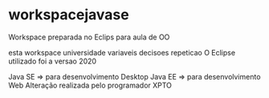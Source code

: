 # workspacejavase
Workspace preparada no Eclips para aula de OO

esta workspace 
universidade
variaveis 
decisoes
repeticao
O Eclipse utilizado foi a versao 2020

Java SE => para desenvolvimento Desktop
Java EE => para desenvolvimento Web
Alteração realizada pelo programador XPTO
